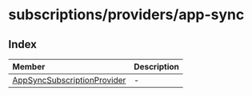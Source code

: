 # subscriptions/providers/app-sync

## Index

| Member | Description |
| :------ | :------ |
| [AppSyncSubscriptionProvider](classes/AppSyncSubscriptionProvider.md) | - |
